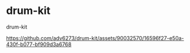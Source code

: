 # drum-kit
 drum-kit
 


https://github.com/adv6273/drum-kit/assets/90032570/16596f27-e50a-430f-b077-bf909d3a6768

